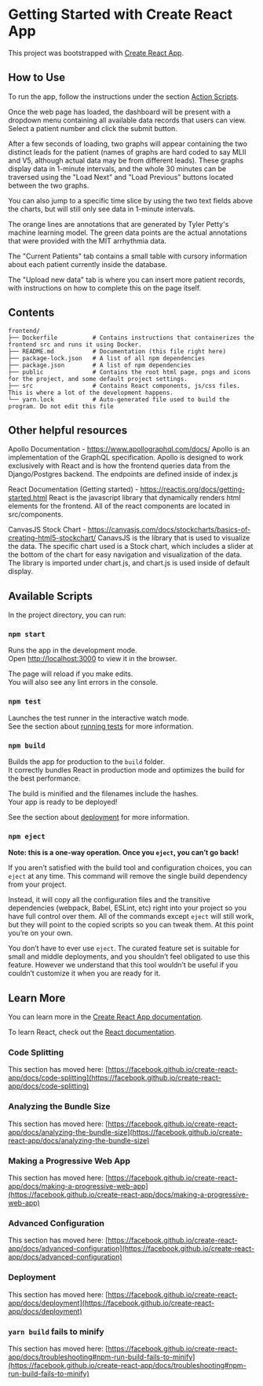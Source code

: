 # Getting Started with Create React App

This project was bootstrapped with [Create React App](https://github.com/facebook/create-react-app).

## How to Use

To run the app, follow the instructions under the section [Action Scripts](#available-scripts).

Once the web page has loaded, the dashboard will be present with a dropdown menu containing all available data records that users can view. Select a patient number and click the submit button.

After a few seconds of loading, two graphs will appear containing the two distinct leads for the patient (names of graphs are hard coded to say MLII and V5, although actual data may be from different leads). These graphs display data in 1-minute intervals, and the whole 30 minutes can be traversed using the "Load Next" and "Load Previous" buttons located between the two graphs.

You can also jump to a specific time slice by using the two text fields above the charts, but will still only see data in 1-minute intervals.

The orange lines are annotations that are generated by Tyler Petty's machine learning model. The green data points are the actual annotations that were provided with the MIT arrhythmia data.

The "Current Patients" tab contains a small table with cursory information about each patient currently inside the database.

The "Upload new data" tab is where you can insert more patient records, with instructions on how to complete this on the page itself.

## Contents

    frontend/
    ├── Dockerfile          # Contains instructions that containerizes the frontend src and runs it using Docker.
    ├── README.md           # Documentation (this file right here)
    ├── package-lock.json   # A list of all npm dependencies 
    ├── package.json        # A list of npm dependencies
    ├── public              # Contains the root html page, pngs and icons for the project, and some default project settings.
    ├── src                 # Contains React components, js/css files. This is where a lot of the development happens.
    └── yarn.lock           # Auto-generated file used to build the program. Do not edit this file

## Other helpful resources

Apollo Documentation - https://www.apollographql.com/docs/
Apollo is an implementation of the GraphQL specification. Apollo is designed to work exclusively with React and is how the frontend queries data from the Django/Postgres backend. The endpoints are defined inside of index.js

React Documentation (Getting started) - https://reactjs.org/docs/getting-started.html
React is the javascript library that dynamically renders html elements for the frontend. All of the react components are located in src/components.

CanvasJS Stock Chart - https://canvasjs.com/docs/stockcharts/basics-of-creating-html5-stockchart/
CanavsJS is the library that is used to visualize the data. The specific chart used is a Stock chart, which includes a slider at the bottom of the chart for easy navigation and visualization of the data. The library is imported under chart.js, and chart.js is used inside of default display. 

## Available Scripts


In the project directory, you can run:

### `npm start`

Runs the app in the development mode.\
Open [http://localhost:3000](http://localhost:3000) to view it in the browser.

The page will reload if you make edits.\
You will also see any lint errors in the console.

### `npm test`

Launches the test runner in the interactive watch mode.\
See the section about [running tests](https://facebook.github.io/create-react-app/docs/running-tests) for more information.

### `npm build`

Builds the app for production to the `build` folder.\
It correctly bundles React in production mode and optimizes the build for the best performance.

The build is minified and the filenames include the hashes.\
Your app is ready to be deployed!

See the section about [deployment](https://facebook.github.io/create-react-app/docs/deployment) for more information.

### `npm eject`

**Note: this is a one-way operation. Once you `eject`, you can’t go back!**

If you aren’t satisfied with the build tool and configuration choices, you can `eject` at any time. This command will remove the single build dependency from your project.

Instead, it will copy all the configuration files and the transitive dependencies (webpack, Babel, ESLint, etc) right into your project so you have full control over them. All of the commands except `eject` will still work, but they will point to the copied scripts so you can tweak them. At this point you’re on your own.

You don’t have to ever use `eject`. The curated feature set is suitable for small and middle deployments, and you shouldn’t feel obligated to use this feature. However we understand that this tool wouldn’t be useful if you couldn’t customize it when you are ready for it.

## Learn More

You can learn more in the [Create React App documentation](https://facebook.github.io/create-react-app/docs/getting-started).

To learn React, check out the [React documentation](https://reactjs.org/).

### Code Splitting

This section has moved here: [https://facebook.github.io/create-react-app/docs/code-splitting](https://facebook.github.io/create-react-app/docs/code-splitting)

### Analyzing the Bundle Size

This section has moved here: [https://facebook.github.io/create-react-app/docs/analyzing-the-bundle-size](https://facebook.github.io/create-react-app/docs/analyzing-the-bundle-size)

### Making a Progressive Web App

This section has moved here: [https://facebook.github.io/create-react-app/docs/making-a-progressive-web-app](https://facebook.github.io/create-react-app/docs/making-a-progressive-web-app)

### Advanced Configuration

This section has moved here: [https://facebook.github.io/create-react-app/docs/advanced-configuration](https://facebook.github.io/create-react-app/docs/advanced-configuration)

### Deployment

This section has moved here: [https://facebook.github.io/create-react-app/docs/deployment](https://facebook.github.io/create-react-app/docs/deployment)

### `yarn build` fails to minify

This section has moved here: [https://facebook.github.io/create-react-app/docs/troubleshooting#npm-run-build-fails-to-minify](https://facebook.github.io/create-react-app/docs/troubleshooting#npm-run-build-fails-to-minify)
